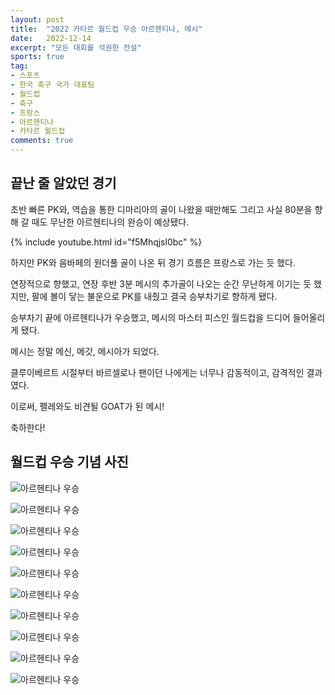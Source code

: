 ```yaml
---
layout: post
title:  "2022 카타르 월드컵 우승 아르헨티나, 메시"
date:   2022-12-14
excerpt: "모든 대회를 석권한 전설"
sports: true
tag:
- 스포츠
- 한국 축구 국가 대표팀
- 월드컵
- 축구
- 프랑스
- 아르헨티나
- 카타르 월드컵
comments: true
---
```


## 끝난 줄 알았던 경기

초반 빠른 PK와, 역습을 통한 디마리아의 골이 나왔을 때만해도 그리고 사실 80분을 향해 갈 때도 무난한 아르헨티나의 완승이 예상됐다.

{% include youtube.html id="f5Mhqjsl0bc" %}

하지만 PK와 음바페의 원더풀 골이 나온 뒤 경기 흐름은 프랑스로 가는 듯 했다.

연장적으로 향했고, 연장 후반 3분 메시의 추가골이 나오는 순간 무난하게 이기는 듯 했지만, 팔에 볼이 닿는 불운으로 PK를 내줬고 결국 승부차기로 향하게 됐다.

승부차기 끝에 아르헨티나가 우승했고, 메시의 마스터 피스인 월드컵을 드디어 들어올리게 됐다.

메시는 정말 메신, 메갓, 메시아가 되었다.


클루이베르트 시절부터 바르셀로나 팬이던 나에게는 너무나 감동적이고, 감격적인 결과였다.

이로써, 펠레와도 비견될 GOAT가 된 메시!

축하한다!

## 월드컵 우승 기념 사진

![아르헨티나 우승](../img/2022/worldcup/winnner_argentina_01.jpeg)

![아르헨티나 우승](../img/2022/worldcup/winnner_argentina_02.jpg)

![아르헨티나 우승](../img/2022/worldcup/winnner_argentina_03.jpeg)

![아르헨티나 우승](../img/2022/worldcup/winnner_argentina_04.png)

![아르헨티나 우승](../img/2022/worldcup/winnner_argentina_05.jpg)

![아르헨티나 우승](../img/2022/worldcup/winnner_argentina_06.jpg)

![아르헨티나 우승](../img/2022/worldcup/winnner_argentina_07.jpg)

![아르헨티나 우승](../img/2022/worldcup/winnner_argentina_08.png)

![아르헨티나 우승](../img/2022/worldcup/winnner_argentina_09.png)

![아르헨티나 우승](../img/2022/worldcup/winnner_argentina_10.png)

